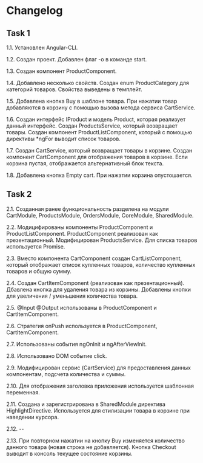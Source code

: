 # Changelog

## Task 1
1.1. Установлен Angular-CLI.

1.2. Создан проект. Добавлен флаг -o в команде start.

1.3. Создан компонент ProductComponent.

1.4. Добавлено несколько свойств. Создан enum ProductCategory для категорий товаров. Свойства выведены в темплейт.

1.5. Добавлена кнопка Buy в шаблоне товара. При нажатии товар добавляются в корзину с помощью вызова метода сервиса CartService.

1.6. Создан интерфейс IProduct и модель Product, которая реализует данный интерфейс. Создан ProductsService, который возвращает товары. Создан компонент ProductListComponent, который c помощью директивы *ngFor выводит список товаров.

1.7. Создан CartService, который возвращает товары в корзине. Создан компонент CartComponent для отображения товаров в корзине. Если корзина пустая, отображается альтернативный блок текста.

1.8. Добавлена кнопка Empty cart. При нажатии корзина опустошается.

## Task 2
2.1. Созданная ранее функциональность разделена на модули CartModule, ProductsModule, OrdersModule, CoreModule, SharedModule.

2.2. Модицифированы компоненты ProductComponent и ProductListComponent. ProductComponent реализован как презентационный. Модифицирован ProductsService. Для списка товаров используется Promise.

2.3. Вместо компонента CartComponent создан CartListComponent, который отображает список купленных товаров, количество купленных товаров и общую сумму. 

2.4. Создан CartItemComponent (реализован как презентационный). Дбавлена кнопка для удаления товара из корзины. Добавлены кнопки для увеличения / уменьшения количества товара.

2.5. @Input @Output использованы в ProductComponent и CartItemComponent.

2.6. Стратегия onPush используется в ProductComponent, CartItemComponent. 

2.7. Использованы события ngOnInit и ngAfterViewInit.

2.8. Использовано DOM событие click.

2.9. Модифицирован сервис (CartService) для предоставления данных компонентам, подсчета количества и суммы.

2.10. Для отображения заголовка приложения используется шаблонная переменная.

2.11. Создана и зарегистрирована в SharedModule директива HighlightDirective. Используется для стилизации товара в корзине при наведении курсора.

2.12. --

2.13. При повторном нажатии на кнопку Buy изменяется количество данного товара (новая строка не добавляется). Кнопка Checkout выводит в консоль текущее состояние корзины.


